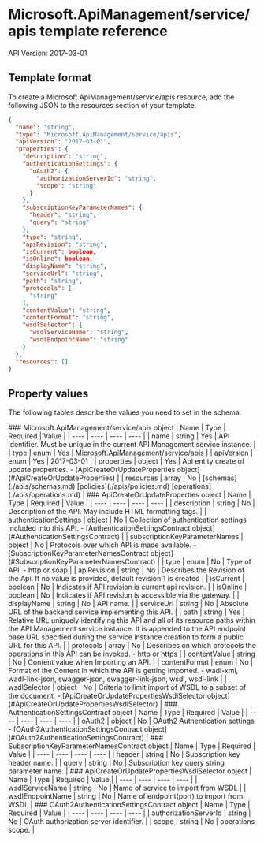 # Microsoft.ApiManagement/service/apis template reference
API Version: 2017-03-01
## Template format

To create a Microsoft.ApiManagement/service/apis resource, add the following JSON to the resources section of your template.

```json
{
  "name": "string",
  "type": "Microsoft.ApiManagement/service/apis",
  "apiVersion": "2017-03-01",
  "properties": {
    "description": "string",
    "authenticationSettings": {
      "oAuth2": {
        "authorizationServerId": "string",
        "scope": "string"
      }
    },
    "subscriptionKeyParameterNames": {
      "header": "string",
      "query": "string"
    },
    "type": "string",
    "apiRevision": "string",
    "isCurrent": boolean,
    "isOnline": boolean,
    "displayName": "string",
    "serviceUrl": "string",
    "path": "string",
    "protocols": [
      "string"
    ],
    "contentValue": "string",
    "contentFormat": "string",
    "wsdlSelector": {
      "wsdlServiceName": "string",
      "wsdlEndpointName": "string"
    }
  },
  "resources": []
}
```
## Property values

The following tables describe the values you need to set in the schema.

<a id="Microsoft.ApiManagement/service/apis" />
### Microsoft.ApiManagement/service/apis object
|  Name | Type | Required | Value |
|  ---- | ---- | ---- | ---- |
|  name | string | Yes | API identifier. Must be unique in the current API Management service instance. |
|  type | enum | Yes | Microsoft.ApiManagement/service/apis |
|  apiVersion | enum | Yes | 2017-03-01 |
|  properties | object | Yes | Api entity create of update properties. - [ApiCreateOrUpdateProperties object](#ApiCreateOrUpdateProperties) |
|  resources | array | No | [schemas](./apis/schemas.md) [policies](./apis/policies.md) [operations](./apis/operations.md) |


<a id="ApiCreateOrUpdateProperties" />
### ApiCreateOrUpdateProperties object
|  Name | Type | Required | Value |
|  ---- | ---- | ---- | ---- |
|  description | string | No | Description of the API. May include HTML formatting tags. |
|  authenticationSettings | object | No | Collection of authentication settings included into this API. - [AuthenticationSettingsContract object](#AuthenticationSettingsContract) |
|  subscriptionKeyParameterNames | object | No | Protocols over which API is made available. - [SubscriptionKeyParameterNamesContract object](#SubscriptionKeyParameterNamesContract) |
|  type | enum | No | Type of API. - http or soap |
|  apiRevision | string | No | Describes the Revision of the Api. If no value is provided, default revision 1 is created |
|  isCurrent | boolean | No | Indicates if API revision is current api revision. |
|  isOnline | boolean | No | Indicates if API revision is accessible via the gateway. |
|  displayName | string | No | API name. |
|  serviceUrl | string | No | Absolute URL of the backend service implementing this API. |
|  path | string | Yes | Relative URL uniquely identifying this API and all of its resource paths within the API Management service instance. It is appended to the API endpoint base URL specified during the service instance creation to form a public URL for this API. |
|  protocols | array | No | Describes on which protocols the operations in this API can be invoked. - http or https |
|  contentValue | string | No | Content value when Importing an API. |
|  contentFormat | enum | No | Format of the Content in which the API is getting imported. - wadl-xml, wadl-link-json, swagger-json, swagger-link-json, wsdl, wsdl-link |
|  wsdlSelector | object | No | Criteria to limit import of WSDL to a subset of the document. - [ApiCreateOrUpdatePropertiesWsdlSelector object](#ApiCreateOrUpdatePropertiesWsdlSelector) |


<a id="AuthenticationSettingsContract" />
### AuthenticationSettingsContract object
|  Name | Type | Required | Value |
|  ---- | ---- | ---- | ---- |
|  oAuth2 | object | No | OAuth2 Authentication settings - [OAuth2AuthenticationSettingsContract object](#OAuth2AuthenticationSettingsContract) |


<a id="SubscriptionKeyParameterNamesContract" />
### SubscriptionKeyParameterNamesContract object
|  Name | Type | Required | Value |
|  ---- | ---- | ---- | ---- |
|  header | string | No | Subscription key header name. |
|  query | string | No | Subscription key query string parameter name. |


<a id="ApiCreateOrUpdatePropertiesWsdlSelector" />
### ApiCreateOrUpdatePropertiesWsdlSelector object
|  Name | Type | Required | Value |
|  ---- | ---- | ---- | ---- |
|  wsdlServiceName | string | No | Name of service to import from WSDL |
|  wsdlEndpointName | string | No | Name of endpoint(port) to import from WSDL |


<a id="OAuth2AuthenticationSettingsContract" />
### OAuth2AuthenticationSettingsContract object
|  Name | Type | Required | Value |
|  ---- | ---- | ---- | ---- |
|  authorizationServerId | string | No | OAuth authorization server identifier. |
|  scope | string | No | operations scope. |

